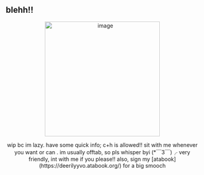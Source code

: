 ## blehh!!
 </p>
<p align="center">
<img width="300" height="300" alt="image" src="https://github.com/user-attachments/assets/196a47fd-54d5-4f78-8498-151f91f2fdcb" />
 </p>
<p align="center">
wip bc im lazy. have some quick info; c+h is allowed!! sit with me whenever you want or can . im usually offtab, so pls whisper byi (*￣3￣)╭ very friendly, int with me if you please!! also, sign my [atabook](https://deerilyyvo.atabook.org/) for a big smooch






